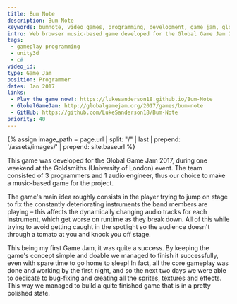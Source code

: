 ```yaml
---
title: Bum Note
description: Bum Note
keywords: bumnote, video games, programming, development, game jam, global game jam, gameplay, music, band
intro: Web browser music-based game developed for the Global Game Jam 2017.
tags:
 - gameplay programming
 - unity3d
 - c#
video_id: 
type: Game Jam
position: Programmer
dates: Jan 2017
links: 
 - Play the game now!: https://lukesanderson18.github.io/Bum-Note
 - GlobalGameJam: http://globalgamejam.org/2017/games/bum-note
 - GitHub: https://github.com/LukeSanderson18/Bum-Note
priority: 40
---
```


{% assign image_path = page.url | split: "/" | last | prepend: '/assets/images/' | prepend: site.baseurl %}

This game was developed for the Global Game Jam 2017, during one weekend at the Goldsmiths (University of London) event. The team consisted of 3 programmers and 1 audio engineer, thus our choice to make a music-based game for the project.

The game's main idea roughly consists in the player trying to jump on stage to fix the constantly deteriorating instruments the band members are playing – this affects the dynamically changing audio tracks for each instrument, which get worse on runtime as they break down. All of this while trying to avoid getting caught in the spotlight so the audience doesn't through a tomato at you and knock you off stage.

This being my first Game Jam, it was quite a success. By keeping the game's concept simple and doable we managed to finish it successfully, even with spare time to go home to sleep! In fact, all the core gameplay was done and working by the first night, and so the next two days we were able to dedicate to bug-fixing and creating all the sprites, textures and effects. This way we managed to build a quite finished game that is in a pretty polished state.
